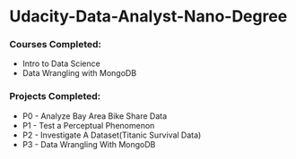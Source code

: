 # Udacity-Data-Analyst-Nano-Degree

### Courses Completed:
- Intro to Data Science
- Data Wrangling with MongoDB

### Projects Completed:
- P0 - Analyze Bay Area Bike Share Data
- P1 - Test a Perceptual Phenomenon
- P2 - Investigate A Dataset(Titanic Survival Data)
- P3 - Data Wrangling With MongoDB

